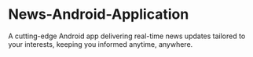 # News-Android-Application
A cutting-edge Android app delivering real-time news updates tailored to your interests, keeping you informed anytime, anywhere.

